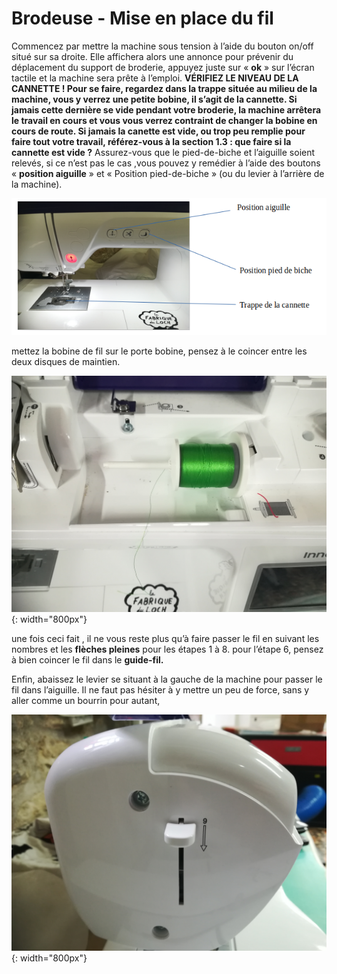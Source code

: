 # Brodeuse - Mise en place du fil

Commencez par mettre la machine sous tension à l’aide du bouton on/off situé sur sa droite.
Elle affichera alors une annonce pour prévenir du déplacement du support de broderie, appuyez juste sur « **ok** » sur l’écran tactile et la machine sera prête à l’emploi.
**VÉRIFIEZ LE NIVEAU DE LA CANNETTE !
Pour se faire, regardez dans la trappe située au milieu de la machine, vous y verrez une petite bobine, il s’agit de la cannette.
Si jamais cette dernière se vide pendant votre broderie, la machine arrêtera le travail en cours et vous vous verrez contraint de changer la bobine en cours de route.
Si jamais la canette est vide, ou trop peu remplie pour faire tout votre travail, référez-vous à la section 1.3 : que faire si la cannette est vide ?**
Assurez-vous que le pied-de-biche et l’aiguille soient relevés, si ce n’est pas le cas ,vous pouvez  y remédier à l’aide des boutons « **position aiguille** » et « Position pied-de-biche » (ou du levier à l’arrière de la machine).

![image3](./images/brodeusetuto3.png)

mettez la bobine de fil sur le porte bobine, pensez à le coincer entre les deux disques de maintien.

![image4](./images/brodeusetuto4.jpg){: width="800px"}

une fois ceci fait , il ne vous reste plus qu’à faire passer le fil en suivant les nombres et les **flèches pleines** pour les étapes 1 à 8.
pour l’étape 6, pensez à bien coincer le fil dans le **guide-fil.**

Enfin, abaissez le levier se situant à la gauche de la machine pour passer le fil dans l’aiguille. Il ne faut pas hésiter à y mettre un peu de force, sans y aller comme un bourrin pour autant,

![image5](./images/brodeusetuto5.jpg){: width="800px"}
